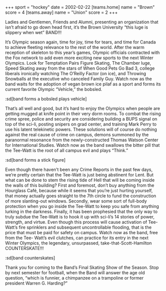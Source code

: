+++
sport = "hockey"
date = 2002-02-22
[teams.home]
name = "Brown"
score = 4
[teams.away]
name = "Union"
score = 2
+++

Ladies and Gentlemen, Friends and Alumni, presenting an organization that isn’t afraid to go down head first, it’s the Brown University “this luge is slippery when wet” BAND!!!

It’s Olympic season again, time for joy, time for tears, and time for Canada to achieve fleeting relevance to the rest of the world. After the warm reception of skeleton to this year’s games, Olympic officials contracted with the Fox network to add even more exciting new sports to the next Winter Olympics. Look for Temptation Pairs Figure Skating, The Chamber luge, Speed Skating away from the stars of When Good Pets Go Bad 3, college liberals ironically watching The O’Reilly Factor (on ice), and Throwing Snowballs at the executive who canceled Family Guy. Watch now as the band waits for the adoption of vegan brown ice pilaf as a sport and forms its current favorite Olympic “Vehicle,” the bobsled.

:sd[band forms a bobsled plays vehicle]

That’s all well and good, but it’s hard to enjoy the Olympics when people are getting mugged at knife point in their very dorm rooms. To combat the rising crime spree, police and security are considering building a BUPS signal on top of the sci-li, posting snipers on grad center, and training Mark Perry to use his latent telekinetic powers. These solutions will of course do nothing against the real cause of crime on campus, demons summoned by the paranormal resonance from the newly-constructed Thomas Watson Center for International Studies. Watch now as the band swallows the bitter pill that the Tee-Watt is the root of all campus evil and plays “Think.”

:sd[band forms a stick figure]

Even though there haven’t been any Crime Reports in the past few days, we’re pretty certain that the Tee-Watt is just being abstinent for Lent. But what can be done to stem the rising tide of Hell that will be coming inside the walls of this building? First and foremost, don’t buy anything from the Hourglass Café, because while it seems that you’re just hurting yourself, that money actually goes straight to the 7th circle to fund the construction of more slanting-out windows. Secondly, wear some sort of full-body protection when you go inside the Tee-Watt to keep you safe from anything lurking in the darkness. Finally, it has been prophesied that the only way to truly subdue the Tee-Watt is to hook it up with sci-li’s 14 stories of power, strength, and virtue. Even though this process will cause activation of Tee-Watt’s fire sprinklers and subsequent uncontrollable flooding, that is the price that must be paid for safety on campus. Watch now as the band, free from the Tee- Watt’s evil clutches, can practice for its entry in the next Winter Olympics, the legendary, unsurpassed, take-that-Scott-Hamilton COUNTERSKATE!!!

:sd[band counterskates]

Thank you for coming to the Band’s Final Skating Show of the Season. Stop by next semester for football, when the Band will answer the age old question, “which is funnier, a chimpanzee on a trampoline or former president Warren G. Harding?”
